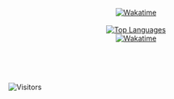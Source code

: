 <p align="center"> 

<a href="https://wakatime.com/@sqdAva" target="_blank"> 

<img alt="Wakatime" src="https://wakatime.com/photo/c3703601-b13a-4039-97b9-e81a4c94a280?s=110&cache=false&time=1685302570.1133556"/> 


<br/>
<br/> 

<img alt="Top Languages" src="https://github-readme-stats.vercel.app/api/top-langs/?username=WilliamVenner&layout=compact&hide_border=true&langs_count=999&theme=dark"> 

<br/> 

<img alt="Wakatime" src="https://github-readme-stats.vercel.app/api/wakatime?username=sqdAva&layout=compact&custom_title=My%20Week&hide_border=true&theme=dark"/> 

</a> 

<br/><br/> 

<br/> 

<img alt="Visitors" src="https://visitor-badge.laobi.icu/badge?page_id=sqdAva"/> 

 </p> 






